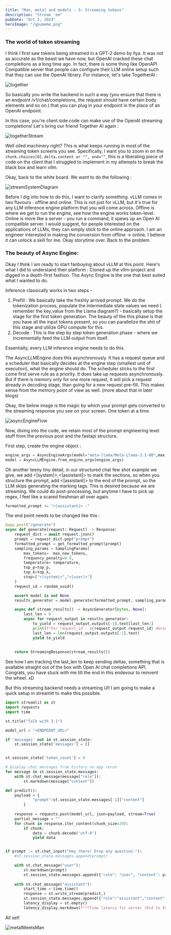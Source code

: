 ```yaml
---
title: "Man, metal and models - 3: Streaming tokens"
description: "Stream 'em"
pubDate: "Oct 2, 2024"
heroImage: "/gpumeme.png"
---
```


### The world of token streaming

I think I first saw tokens being streamed in a GPT-2 demo by Ilya. It was not as accurate as the beast we have now, but OpenAI cracked these chat completions as a long time ago. In fact, there is some thing like OpenAPI Compatible server that people can configure their LLM online setup such that they can use the OpenAI library. For instance, let's take TogetherAI :

![together](/openAICompatible.png)

So basically you write the backend in such a way (you ensure that there is an endpoint /v1/chat/completions, the request should have certain body elements and so on.) that you can plug in your endpoint in the place of an OpenAI endpoint.

In this case, you're client side code can make use of the OpenAI streaming completions! Let's bring our friend Together AI again :

![togetherStream](/streamOpenAI.png)

Well oiled machinery right? This is what keeps running in most of the streaming token screens you see. Specifically, I want you to zoom in on the ```chunk.choices[0].delta.content or "", end=""```, this is a liberating piece of code on the client that I struggled to implement in my attempts to break the black box and learn vllm. 

Okay, back to the white board. We want to do the following :

![streamSystemDiagram](/streamSD.jpg)

Before I dig into how to do this, I want to clarify something. vLLM comes in two flavours : offline and online. This is not just for vLLM, but it's true for any LLM inference engine platform that you will come across. Offline is where we get to run the engine, see how the engine works token-level. Online is more like a server - you run a command, it spews up an Open AI compatible server. I would suggest, for people interested on the applications of LLMs, they can simply stick to the online approach. I am an engineer interested in making the conversion from offline -> online. I believe it can unlock a skill for me. Okay storytime over. Back to the problem.

### The beauty of Async Engine:

Okay I think I am ready to start fanboying about vLLM at this point. Here's what I did to understand their platform : Cloned up the vllm-project and digged in a depth-first fashion. The Async Engine is the one that best suited what I wanted to do.

Inference classically works in two steps - <br>
1. Prefill : We basically take the freshly arrived prompt. We do the tokenization process, populate the intermediate state values we need ( remember the key,value from the Llama diagram?) - basically setup the stage for the first token generation. The beauty of the this phase is that you have all the input tokens present, so you can parallelize the shit of this stage and utilize GPU compute for this. <br>
2. Decode : This is the step by step token generation phase - where we incrementally feed the LLM output from itself.<br>

Essentially, every LLM inference engine needs to do this.

The AsyncLLMEngine does this asynchronously. It has a request queue and a scheduler that basically decides at the engine step (smallest unit of execution), what the engine should do. The scheduler sticks to the first come first serve rule as a priority. It does take up requests asynchronously. But if there is memory only for one more request, it will pick a request already in decoding stage, than going for a new request pre-fill. This makes sense from the memory point of view as well. (more about that in later blogs)

Okay, the below image is the magic by which your prompt gets converted to the streaming response you see on your screen.
One token at a time.

![asyncEngineFlow](/async_engine_flow.jpg)

Now, diving into the code, we retain most of the prompt engineering level stuff from the previous post and the fastapi structure.

First step, create the engine object : <br>

```python
engine_args = AsyncEngineArgs(model="meta-llama/Meta-Llama-3.1-8B",max_model_len=max_model_len,disable_async_output_proc=False)
model = AsyncLLMEngine.from_engine_args(engine_args)
```

Oh another teeny tiny detail, in our structured chat few shot example we give, we add <|system|>,<|assistant|> to mark the sections, so when you structure the prompt, add <|assistant|> to the end of the prompt, so the LLM skips generating the marking tags. This is desired because we are streaming. We could do post-processing, but anytime I have to pick up regex, I feel like a scared freshman all over again. 

```python
formatted_prompt += "<|assistant|> :"
```

The end point needs to be changed like this :

```python
@app.post("/generate")
async def generate(request: Request) -> Response:
    request_dict = await request.json()
    prompt = request_dict.pop("prompt")
    formatted_prompt = get_formatted_prompt(prompt)
    sampling_params = SamplingParams(
        max_tokens=  max_new_tokens,
        frequency_penalty=0.9,
        temperature= temperature,
        top_p=top_p,
        top_k=top_k,
        stop=["<|system|>","<|user|>"]
    )
    request_id = random_uuid()

    assert model is not None
    results_generator = model.generate(formatted_prompt, sampling_params, request_id)

    async def stream_results() -> AsyncGenerator[bytes, None]:
        last_len = 0
        async for request_output in results_generator:
            to_yield = request_output.outputs[-1].text[last_len:]
            print(f"For request_id : ${request_output.request_id} decode step yielded ${to_yield}")
            last_len = len(request_output.outputs[-1].text)
            yield to_yield
            
    
    return StreamingResponse(stream_results())
```

See how I am tracking the last_len to keep sending deltas, something that is available straight out of the box with Open AI chat completions API. Congrats, you have stuck with me till the end in this endevour to reinvent the wheel. xD 

But this streaming backend needs a streaming UI! I am going to make a quick setup in streamlit to make this possible.

```python
import streamlit as st
import requests
import time

st.title("Talk with 3.1")

model_url = "<ENDPOINT_URL>"

if 'messages' not in st.session_state:
    st.session_state['messages'] = []


st.session_state['token_count'] = 0

# Display chat messages from history on app rerun
for message in st.session_state.messages:
    with st.chat_message(message["role"]):
        st.markdown(message["content"])

def predict():
    payload = {
            "prompt":st.session_state.messages[-1]["content"]
        }
        
    response = requests.post(model_url, json=payload, stream=True)
    partial_message = ""
    for chunk in response.iter_content(chunk_size=20):
        if chunk:
            data = chunk.decode('utf-8')
            yield data


if prompt := st.chat_input("Hey there! Drop any question."):
    #st.session_state.messages.append(prompt)

    with st.chat_message("user"):
        st.markdown(prompt)
        st.session_state.messages.append({"role": "user", "content": prompt})
    
    with st.chat_message("assistant"):
        start_time = time.time()
        response = st.write_stream(predict,)
        st.session_state.messages.append({"role":"assistant","content":response})
        latency_display = st.empty()
        latency_display.markdown(f"**Time latency for server (End to End) :** {time.time() - start_time} seconds.")
```

All set!

![metalMeetsMan](/metalMeetsMan.png)













